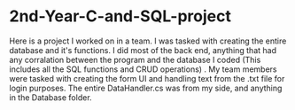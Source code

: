 # 2nd-Year-C-and-SQL-project
Here is a project I worked on in a team. I was tasked with  creating the entire database and it's functions. I did most of the back end, anything that had any corralation between the program and the database I coded (This includes all the SQL functions and CRUD operations) . My team members were tasked with creating the form UI and handling text from the .txt file for login purposes. 
The entire DataHandler.cs was from my side, and anything in the Database folder.
